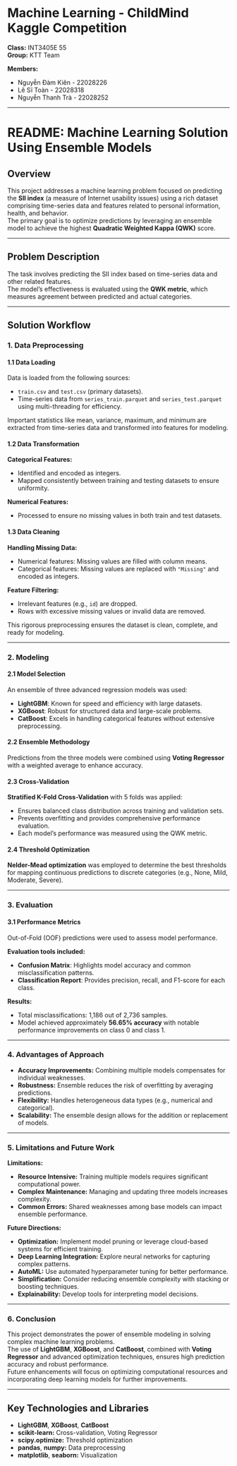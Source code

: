# Machine Learning - ChildMind Kaggle Competition  

**Class:** INT3405E 55  
**Group:** KTT Team  

**Members:**  
- Nguyễn Đàm Kiên - 22028226  
- Lê Sĩ Toàn - 22028318  
- Nguyễn Thanh Trà - 22028252  

---

# README: Machine Learning Solution Using Ensemble Models  

## Overview  
This project addresses a machine learning problem focused on predicting the **SII index** (a measure of Internet usability issues) using a rich dataset comprising time-series data and features related to personal information, health, and behavior.  
The primary goal is to optimize predictions by leveraging an ensemble model to achieve the highest **Quadratic Weighted Kappa (QWK)** score.  

---

## Problem Description  
The task involves predicting the SII index based on time-series data and other related features.  
The model’s effectiveness is evaluated using the **QWK metric**, which measures agreement between predicted and actual categories.  

---

## Solution Workflow  

### 1. Data Preprocessing  

#### 1.1 Data Loading  
Data is loaded from the following sources:  
- `train.csv` and `test.csv` (primary datasets).  
- Time-series data from `series_train.parquet` and `series_test.parquet` using multi-threading for efficiency.  

Important statistics like mean, variance, maximum, and minimum are extracted from time-series data and transformed into features for modeling.  

#### 1.2 Data Transformation  

**Categorical Features:**  
- Identified and encoded as integers.  
- Mapped consistently between training and testing datasets to ensure uniformity.  

**Numerical Features:**  
- Processed to ensure no missing values in both train and test datasets.  

#### 1.3 Data Cleaning  

**Handling Missing Data:**  
- Numerical features: Missing values are filled with column means.  
- Categorical features: Missing values are replaced with `"Missing"` and encoded as integers.  

**Feature Filtering:**  
- Irrelevant features (e.g., `id`) are dropped.  
- Rows with excessive missing values or invalid data are removed.  

This rigorous preprocessing ensures the dataset is clean, complete, and ready for modeling.  

---

### 2. Modeling  

#### 2.1 Model Selection  
An ensemble of three advanced regression models was used:  
- **LightGBM**: Known for speed and efficiency with large datasets.  
- **XGBoost**: Robust for structured data and large-scale problems.  
- **CatBoost**: Excels in handling categorical features without extensive preprocessing.  

#### 2.2 Ensemble Methodology  
Predictions from the three models were combined using **Voting Regressor** with a weighted average to enhance accuracy.  

#### 2.3 Cross-Validation  
**Stratified K-Fold Cross-Validation** with 5 folds was applied:  
- Ensures balanced class distribution across training and validation sets.  
- Prevents overfitting and provides comprehensive performance evaluation.  
- Each model’s performance was measured using the QWK metric.  

#### 2.4 Threshold Optimization  
**Nelder-Mead optimization** was employed to determine the best thresholds for mapping continuous predictions to discrete categories (e.g., None, Mild, Moderate, Severe).  

---

### 3. Evaluation  

#### 3.1 Performance Metrics  
Out-of-Fold (OOF) predictions were used to assess model performance.  

**Evaluation tools included:**  
- **Confusion Matrix**: Highlights model accuracy and common misclassification patterns.  
- **Classification Report**: Provides precision, recall, and F1-score for each class.  

**Results:**  
- Total misclassifications: 1,186 out of 2,736 samples.  
- Model achieved approximately **56.65% accuracy** with notable performance improvements on class 0 and class 1.  

---

### 4. Advantages of Approach  
- **Accuracy Improvements:** Combining multiple models compensates for individual weaknesses.  
- **Robustness:** Ensemble reduces the risk of overfitting by averaging predictions.  
- **Flexibility:** Handles heterogeneous data types (e.g., numerical and categorical).  
- **Scalability:** The ensemble design allows for the addition or replacement of models.  

---

### 5. Limitations and Future Work  

**Limitations:**  
- **Resource Intensive:** Training multiple models requires significant computational power.  
- **Complex Maintenance:** Managing and updating three models increases complexity.  
- **Common Errors:** Shared weaknesses among base models can impact ensemble performance.  

**Future Directions:**  
- **Optimization:** Implement model pruning or leverage cloud-based systems for efficient training.  
- **Deep Learning Integration:** Explore neural networks for capturing complex patterns.  
- **AutoML:** Use automated hyperparameter tuning for better performance.  
- **Simplification:** Consider reducing ensemble complexity with stacking or boosting techniques.  
- **Explainability:** Develop tools for interpreting model decisions.  

---

### 6. Conclusion  
This project demonstrates the power of ensemble modeling in solving complex machine learning problems.  
The use of **LightGBM**, **XGBoost**, and **CatBoost**, combined with **Voting Regressor** and advanced optimization techniques, ensures high prediction accuracy and robust performance.  
Future enhancements will focus on optimizing computational resources and incorporating deep learning models for further improvements.  

---

## Key Technologies and Libraries  
- **LightGBM**, **XGBoost**, **CatBoost**  
- **scikit-learn:** Cross-validation, Voting Regressor  
- **scipy.optimize:** Threshold optimization  
- **pandas**, **numpy:** Data preprocessing  
- **matplotlib**, **seaborn:** Visualization  
